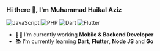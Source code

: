 ### Hi there 👋, I'm Muhammad Haikal Aziz

![JavaScript](https://img.shields.io/badge/JavaScript-Intermediate-yellow)
![PHP](https://img.shields.io/badge/PHP-Intermediate-informational)
![Dart](https://img.shields.io/badge/Dart-Intermediate-blue)
![Flutter](https://img.shields.io/badge/Flutter-Intermediate-blue)

- 👨‍💻 I'm currently working **Mobile & Backend Developer** 
- 📚 I’m currently learning **Dart**, **Flutter**, **Node JS** and **Go**


